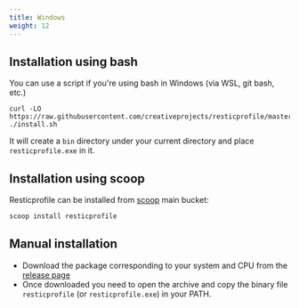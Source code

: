 ```yaml
---
title: Windows
weight: 12
---
```




## Installation using bash

You can use a script if you're using bash in Windows (via WSL, git bash, etc.)

```shell
curl -LO https://raw.githubusercontent.com/creativeprojects/resticprofile/master/install.sh
./install.sh
```
It will create a `bin` directory under your current directory and place `resticprofile.exe` in it.

## Installation using scoop

Resticprofile can be installed from [scoop](https://scoop.sh) main bucket:

```powershell
scoop install resticprofile
```

## Manual installation

- Download the package corresponding to your system and CPU from the [release page](https://github.com/creativeprojects/resticprofile/releases)
- Once downloaded you need to open the archive and copy the binary file `resticprofile` (or `resticprofile.exe`) in your PATH.

